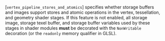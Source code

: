 [`vertex_pipeline_stores_and_atomics`] specifies whether storage buffers
and images support stores and atomic operations in the vertex,
tessellation, and geometry shader stages.
If this feature is not enabled, all storage image, storage texel buffer,
and storage buffer variables used by these stages in shader modules
 **must**  be decorated with the `NonWritable` decoration (or the
`readonly` memory qualifier in GLSL).